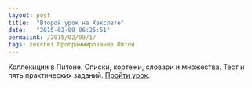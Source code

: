 ```yaml
---
layout: post
title:  "Второй урок на Хекслете"
date:   "2015-02-09 06:25:51"
permalink: /2015/02/09/1/
tags: хекслет Программирование Питон
---
```


Коллекиции в Питоне. Списки, кортежи, словари и множества. Тест и пять
практических
заданий. [Пройти урок](https://hexlet.io/lessons/python-collections).
